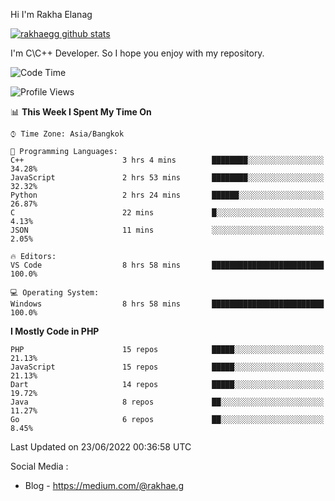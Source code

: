 Hi I'm Rakha Elanag


[![rakhaegg github stats](https://github-readme-stats.vercel.app/api?username=rakhaegg)](https://github.com/rakhaegg/rakhaegg)

I'm C\C++ Developer. So I hope you enjoy with my repository. 



<!--START_SECTION:waka-->
![Code Time](http://img.shields.io/badge/Code%20Time-0%20secs-blue)

![Profile Views](http://img.shields.io/badge/Profile%20Views-3-blue)

📊 **This Week I Spent My Time On** 

```text
⌚︎ Time Zone: Asia/Bangkok

💬 Programming Languages: 
C++                      3 hrs 4 mins        ████████░░░░░░░░░░░░░░░░░   34.28% 
JavaScript               2 hrs 53 mins       ████████░░░░░░░░░░░░░░░░░   32.32% 
Python                   2 hrs 24 mins       ██████░░░░░░░░░░░░░░░░░░░   26.87% 
C                        22 mins             █░░░░░░░░░░░░░░░░░░░░░░░░   4.13% 
JSON                     11 mins             ░░░░░░░░░░░░░░░░░░░░░░░░░   2.05%

🔥 Editors: 
VS Code                  8 hrs 58 mins       █████████████████████████   100.0%

💻 Operating System: 
Windows                  8 hrs 58 mins       █████████████████████████   100.0%

```

**I Mostly Code in PHP** 

```text
PHP                      15 repos            █████░░░░░░░░░░░░░░░░░░░░   21.13% 
JavaScript               15 repos            █████░░░░░░░░░░░░░░░░░░░░   21.13% 
Dart                     14 repos            █████░░░░░░░░░░░░░░░░░░░░   19.72% 
Java                     8 repos             ██░░░░░░░░░░░░░░░░░░░░░░░   11.27% 
Go                       6 repos             ██░░░░░░░░░░░░░░░░░░░░░░░   8.45%

```



 Last Updated on 23/06/2022 00:36:58 UTC
<!--END_SECTION:waka-->

Social Media : 
- Blog - https://medium.com/@rakhae.g
